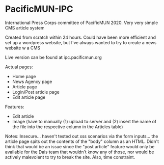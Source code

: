 # PacificMUN-IPC
International Press Corps committee of PacificMUN 2020. Very very simple CMS article system

Created from scratch within 24 hours. Could have been more efficient and set up a wordpress website, but I've always wanted to try to create a news website w a CMS

Live version can be found at ipc.pacificmun.org

Actual pages:
 - Home page
 - News Agency page
 - Article page
 - Login/Post article page
 - Edit article page
 
Features:
  - Edit article
  - Image (have to manually (1) upload to server and (2) insert the name of the file into the respective column in the Articles table)
  
Notes:
Insecure... haven't tested out xss scenarios via the form inputs... the article page spits out the contents of the "body" column as an HTML. Didn't think that would be an issue since the "post article" feature would only be available for the Dais team that wouldn't know any of those, nor would be actively malevolent to try to break the site. Also, time constraint.
